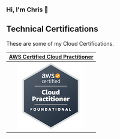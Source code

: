 ### Hi, I'm Chris 👋

<!--
**rickardc/rickardc** is a ✨ _special_ ✨ repository because its `README.md` (this file) appears on your GitHub profile.

Here are some ideas to get you started:

- 🔭 I’m currently working on ...
- 🌱 I’m currently learning ...
- 👯 I’m looking to collaborate on ...
- 🤔 I’m looking for help with ...
- 💬 Ask me about ...
- 📫 How to reach me: ...
- 😄 Pronouns: ...
- ⚡ Fun fact: ...
-->

## Technical Certifications

These are some of my Cloud Certifications.

|[**AWS Certified Cloud Practitioner**](https://www.credly.com/badges/b7232518-e858-4961-81fc-32be8077ccb9/public_url)|
|:---:|
|![DP100](https://github.com/rickardc/rickardc/blob/main/assets/aws-certified-cloud-practitioner.png)|